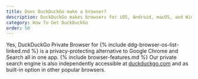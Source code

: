 ```yaml
---
title: Does DuckDuckGo make a browser?
description: DuckDuckGo makes browsers for iOS, Android, macOS, and Windows.
category: How To Get DuckDuckGo
order: 50
---
```


Yes, DuckDuckGo Private Browser for {% include ddg-browser-os-list-linked.md %} is a privacy-protecting alternative to Google Chrome and Search all in one app. {% include browser-features.md %} Our private search engine is also independently accessible at [duckduckgo.com](https://duckduckgo.com/) and as built-in option in other popular browsers.
